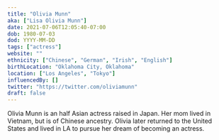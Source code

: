 ```yaml
---
title: "Olivia Munn"
aka: ["Lisa Olivia Munn"]
date: 2021-07-06T12:05:40-07:00
dob: 1980-07-03
dod: YYYY-MM-DD
tags: ["actress"]
website: ""
ethnicity: ["Chinese", "German", "Irish", "English"]
birthLocation: "Oklahoma City, Oklahoma"
location: ["Los Angeles", "Tokyo"]
influencedBy: []
twitter: "https://twitter.com/oliviamunn"
draft: false
---
```


Olivia Munn is an half Asian actress raised in Japan. Her mom lived in Vietnam,
but is of Chinese ancestry. Olivia later returned to the United States and lived
in LA to pursue her dream of becoming an actress.
